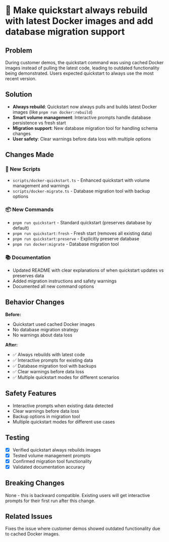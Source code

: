 # 🚀 Make quickstart always rebuild with latest Docker images and add database migration support

## Problem

During customer demos, the quickstart command was using cached Docker images instead of pulling the latest code, leading to outdated functionality being demonstrated. Users expected quickstart to always use the most recent version.

## Solution

- **Always rebuild**: Quickstart now always pulls and builds latest Docker images (like `pnpm run docker:rebuild`)
- **Smart volume management**: Interactive prompts handle database persistence vs fresh start
- **Migration support**: New database migration tool for handling schema changes
- **User safety**: Clear warnings before data loss with multiple options

## Changes Made

### 🔧 New Scripts

- `scripts/docker-quickstart.ts` - Enhanced quickstart with volume management and warnings
- `scripts/docker-migrate.ts` - Database migration tool with backup options

### 📦 New Commands

- `pnpm run quickstart` - Standard quickstart (preserves database by default)
- `pnpm run quickstart:fresh` - Fresh start (removes all existing data)
- `pnpm run quickstart:preserve` - Explicitly preserve database
- `pnpm run docker:migrate` - Database migration tool

### 📚 Documentation

- Updated README with clear explanations of when quickstart updates vs preserves data
- Added migration instructions and safety warnings
- Documented all new command options

## Behavior Changes

**Before:**

- Quickstart used cached Docker images
- No database migration strategy
- No warnings about data loss

**After:**

- ✅ Always rebuilds with latest code
- ✅ Interactive prompts for existing data
- ✅ Database migration tool with backups
- ✅ Clear warnings before data loss
- ✅ Multiple quickstart modes for different scenarios

## Safety Features

- Interactive prompts when existing data detected
- Clear warnings before data loss
- Backup options in migration tool
- Multiple quickstart modes for different use cases

## Testing

- [x] Verified quickstart always rebuilds images
- [x] Tested volume management prompts
- [x] Confirmed migration tool functionality
- [x] Validated documentation accuracy

## Breaking Changes

None - this is backward compatible. Existing users will get interactive prompts for their first run after this change.

## Related Issues

Fixes the issue where customer demos showed outdated functionality due to cached Docker images.
